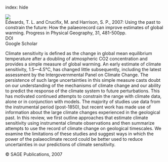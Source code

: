 index: hide

<div class="Citation">
    <div class="Citation-thumb CitationThumb-linked"  data-href="https://doi.org/10.1177/0309133307083295">
      <img src="https://static.claimspace.cloud/climate-study-static/refs/thumbs/10/Edwards_et_al_2007-thumb.png" />
    </div>

  <div class="Citation-body">
    <div class="Citation-text">Edwards, T. L. and Crucifix, M. and Harrison, S. P., 2007: Using the past to constrain the future: How the palaeorecord can improve estimates of global warming. <span class="Article-journal">Progress in Physical Geography, </span><span class="Article-volume">31, </span>481-500pp.</div>
    <div class="Citation-links">
      <div class="CitationLink" data-href="https://doi.org/10.1177/0309133307083295">
        <div class="CitationLink-icon CitationLink-Doi"></div>
        <div class="CitationLink-text">DOI</div>
      </div>
      <div class="CitationLink" data-href="https://scholar.google.com/scholar?q=10.1177/0309133307083295">
        <div class="CitationLink-icon CitationLink-Scholar"></div>
        <div class="CitationLink-text">Google Scholar</div>
      </div>
    </div>
  </div>
</div>

Climate sensitivity is defined as the change in global mean equilibrium temperature after a doubling of atmospheric CO2 concentration and provides a simple measure of global warming. An early estimate of climate sensitivity, 1.5—4.5°C, has changed little subsequently, including the latest assessment by the Intergovernmental Panel on Climate Change. The persistence of such large uncertainties in this simple measure casts doubt on our understanding of the mechanisms of climate change and our ability to predict the response of the climate system to future perturbations. This has motivated continued attempts to constrain the range with climate data, alone or in conjunction with models. The majority of studies use data from the instrumental period (post-1850), but recent work has made use of information about the large climate changes experienced in the geological past. In this review, we first outline approaches that estimate climate sensitivity using instrumental climate observations and then summarize attempts to use the record of climate change on geological timescales. We examine the limitations of these studies and suggest ways in which the power of the palaeoclimate record could be better used to reduce uncertainties in our predictions of climate sensitivity.

<div class="Citation-copy">
&copy; SAGE Publications, 2007
</div>